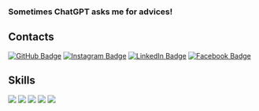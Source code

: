 ### Sometimes ChatGPT asks me for advices!
<!--
**AmoryDanvy/AmoryDanvy** is a ✨ _special_ ✨ repository because its `README.md` (this file) appears on your GitHub profile.

Here are some ideas to get you started:

- 🔭 I’m currently working on ...
- 🌱 I’m currently learning ...
- 👯 I’m looking to collaborate on ...
- 🤔 I’m looking for help with ...
- 💬 Ask me about ...
- 📫 How to reach me: ...
- 😄 Pronouns: ...
- ⚡ Fun fact: ...
-->

## Contacts

[![GitHub Badge](https://img.shields.io/badge/-GitHub-000?style=flat&logo=Github&logoColor=white)](https://github.com/AmoryDanvy)
[![Instagram Badge](https://img.shields.io/badge/-Instagram-e4405f?style=flat&logo=instagram&logoColor=white&link=https://www.instagram.com/adanvy)](https://www.instagram.com/amory.danvy)
[![LinkedIn Badge](https://img.shields.io/badge/-LinkedIn-0077b5?style=flat&logo=linkedin&logoColor=white&link=https://www.linkedin.com/in/danvy)](https://www.linkedin.com/in/AmoryDanvy)
[![Facebook Badge](https://img.shields.io/badge/-Facebook-1877f2?style=flat&logo=facebook&logoColor=white&link=https://www.facebook.com/danvy)](https://www.facebook.com/AmoryDanvy)

<!--
## 🎓 Education

- [](https://www.u-tokyo.ac.jp/) Bachelor degree

-->
## Skills

[![](https://img.shields.io/badge/-Visual%20Studio%20Code-5C2D91?style=flat&logoColor=white&logo=visual-studio)](https://github.com/amory-danvy)
[![](https://img.shields.io/badge/-Python-4eaa25?style=flat&logoColor=white&logo=python)](https://github.com/amory-danvy)
[![](https://img.shields.io/badge/-HTML-E34F26?style=flat&logoColor=white&logo=html5)](https://github.com/amory-danvy)
[![](https://img.shields.io/badge/-SQL-4479A1?style=flat&logoColor=white&logo=mysql)](https://github.com/amory-danvy)
[![](https://img.shields.io/badge/-Unreal%20Engine-0E1128?style=flat&logoColor=white&logo=unrealengine)](https://github.com/amory-danvy)
[![]()](https://github.com/amory-danvy)
